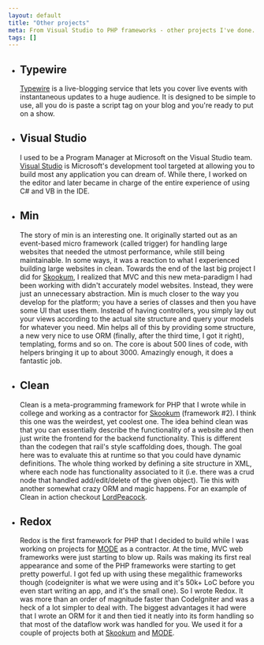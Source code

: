 ```yaml
---
layout: default
title: "Other projects"
meta: From Visual Studio to PHP frameworks - other projects I've done.
tags: []
---
```


<ul class="others">
	<li>
		<h2>Typewire</h2>
		<p>
        <a href="http://www.typewire.io/">Typewire</a> is a live-blogging service that lets you cover live events with instantaneous updates to a huge audience. It is designed to be simple to use, all you do is paste a script tag on your blog and you're ready to put on a show. 
		</p>
	</li>
    <li>
        <h2>Visual Studio</h2>
        <p>
        I used to be a Program Manager at Microsoft on the Visual Studio team. <a href="http://visualstudio.com" target="_blank">Visual Studio</a> is Microsoft's development tool targeted at allowing you to build most any application you can dream of. While there, I worked on the editor and later became in charge of the entire experience of using C# and VB in the IDE.
    </li>
    <li>
        <h2>Min</h2>
        <p>
        The story of min is an interesting one. It originally started out as an event-based micro framework (called trigger) for handling large websites that needed the utmost performance, while still being maintainable. In some ways, it was a reaction to what I experienced building large websites in clean. Towards the end of the last big project I did for <a href="http://www.skookum.com" target="_blank">Skookum</a>, I realized that MVC and this new meta-paradigm I had been working with didn't accurately model websites. Instead, they were just an unnecessary abstraction. Min is much closer to the way you develop for the platform; you have a series of classes and then you have some UI that uses them. Instead of having controllers, you simply lay out your views according to the actual site structure and query your models for whatever you need. Min helps all of this by providing some structure, a new very nice to use ORM (finally, after the third time, I got it right), templating, forms and so on. The core is about 500 lines of code, with helpers bringing it up to about 3000. Amazingly enough, it does a fantastic job.
        </p>
    </li>
    <li>
        <h2>Clean</h2>
        <p>
        Clean is a meta-programming framework for PHP that I wrote while in college and working as a contractor for <a href="http://www.skookum.com" target="_blank">Skookum</a> (framework #2). I think this one was the weirdest, yet coolest one. The idea behind clean was that you can essentially describe the functionality of a website and then just write the frontend for the backend functionality. This is different than the codegen that rail's style scaffolding does, though. The goal here was to evaluate this at runtime so that you could have dynamic definitions. The whole thing worked by defining a site structure in XML, where each node has functionality associated to it (i.e. there was a crud node that handled add/edit/delete of the given object). Tie this with another somewhat crazy ORM and magic happens. For an example of Clean in action checkout <a href="http://www.lordpeacock.com" target="_blank">LordPeacock</a>. 
        </p>
    </li>
    <li>
        <h2>Redox</h2>
        <p>
        Redox is the first framework for PHP that I decided to build while I was working on projects for <a href="http://www.modevisual.com" target="_blank">MODE</a> as a contractor. At the time, MVC web frameworks were just starting to blow up. Rails was making its first real appearance and some of the PHP frameworks were starting to get pretty powerful. I got fed up with using these megalithic frameworks though (codeigniter is what we were using and it's 50k+ LoC before you even start writing an app, and it's the small one). So I wrote Redox. It was more than an order of magnitude faster than CodeIgniter and was a heck of a lot simpler to deal with. The biggest advantages it had were that I wrote an ORM for it and then tied it neatly into its form handling so that most of the dataflow work was handled for you. We used it for a couple of projects both at <a href="http://www.skookum.com" target="_blank">Skookum</a> and <a href="http://www.modevisual.com" target="_blank">MODE</a>.
        </p>
    </li>
</ul>


